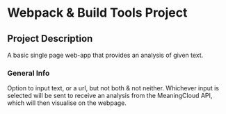 # Webpack & Build Tools Project

## Project Description

A basic single page web-app that provides an analysis of given text. 

### General Info

Option to input text, or a url, but not both & not neither. 
Whichever input is selected will be sent to receive an analysis from the MeaningCloud API, which will then visualise on the webpage. 